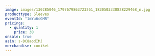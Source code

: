 ```yaml
---
image: images/130285046_1797679863723261_1830503330828229468_n.jpg
producttype: Sleeves
eventId: "1mYu6cGMR"
pricings:
  - quantity: 1
    price: 30
onsale: true
asin: s-DC8aodIMJ
merchandise: comiket
---
```

